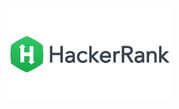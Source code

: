[<img src="hackerRank.png" alt="hackerrank" width="260" height="148"/>](https://www.hackerrank.com)
